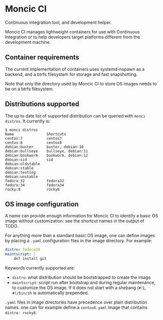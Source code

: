 # Moncic CI

Continuous integration tool, and development helper.

Moncic CI manages lightweight containers for use with Continuous Integration or
to help developers target platforms different from the development machine.


## Container requirements

The current implementation of containers uses systemd-nspawn as a backend, and
a btrfs filesystem for storage and fast snapshotting.

Note that only the directory used by Moncic CI to store OS images needs to be
on a btrfs filesystem.


## Distributions supported

The up to date list of supported distribution can be queried with `monci
distros`. It currently is:

```
$ monci distros
Name               Shortcuts
centos:7           centos7
centos:8           centos8
debian:buster      buster, debian:10
debian:bullseye    bullseye, debian:11
debian:bookworm    bookworm, debian:12
debian:sid         sid
debian:oldstable
debian:stable
debian:testing
debian:unstable
fedora:32          fedora32
fedora:34          fedora34
rocky:8            rocky8
```


## OS image configuration

A name can provide enough information for Moncic CI to identify a basic OS
image without customization: see the shortcut names in the output of TODO.

For anything more than a standard basic OS image, one can define images by
placing a `.yaml` configuration files in the image directory. For example:

```yaml
distro: fedora34
maintscript: |
    dnf install git
```

Keywords currently supported are:

* `distro`: what distribution should be bootstrapped to create the image
* `maintscript`: script run after bootstrap and during regular maintenance, to
  customize the OS image. If it does not start with a shebang (`#!`),
  `#!/bin/sh` is automatically prepended.

`.yaml` files in image directories have precedence over plain distribution
names: one can for example define a `centos8.yaml` image that contains `distro:
rocky8`.
